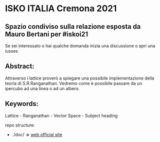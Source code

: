 # ISKO ITALIA Cremona 2021
## Spazio condiviso sulla relazione esposta da Mauro Bertani per #iskoi21
Se sei interessato o hai qualche domanda inizia una discussione o apri una iusses
## Abstract:
Attraverso i lattice proverò a spiegare una possibile implementazione della teoria di S.R.Ranganathan. Vedremo come è possibile passare da un ipercubo ad una linea o ad un albero.

## Keywords:
Lattice - Ranganathan - Vector Space - Subject heading

repo structure:
 * ./doc/ **->** [web official site](https://bertanimauro.github.io/ISKOI21/)
 

